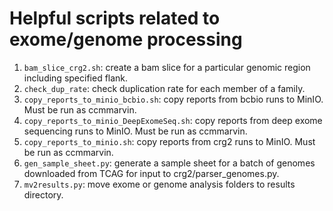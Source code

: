 # Helpful scripts related to exome/genome processing

1. ```bam_slice_crg2.sh```: create a bam slice for a particular genomic region including specified flank.
2. ```check_dup_rate```: check duplication rate for each member of a family.
3. ```copy_reports_to_minio_bcbio.sh```: copy reports from bcbio runs to MinIO. Must be run as ccmmarvin.
4. ```copy_reports_to_minio_DeepExomeSeq.sh```: copy reports from deep exome sequencing runs to MinIO. Must be run as ccmmarvin.
5. ```copy_reports_to_minio.sh```: copy reports from crg2 runs to MinIO. Must be run as ccmmarvin.
6. ```gen_sample_sheet.py```: generate a sample sheet for a batch of genomes downloaded from TCAG for input to crg2/parser_genomes.py.
7. ```mv2results.py```: move exome or genome analysis folders to results directory.
